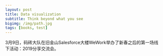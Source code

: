 ```yaml
---
layout: post
title: Data visualization
subtitle: Think beyond what you see
bigimg: /img/path.jpg
tags: [books, test]
---
```


3月9日，码砖大队在旧金山Salesforce大楼WeWork举办了新春之后的第一场线下活动：2019分享交流会。
